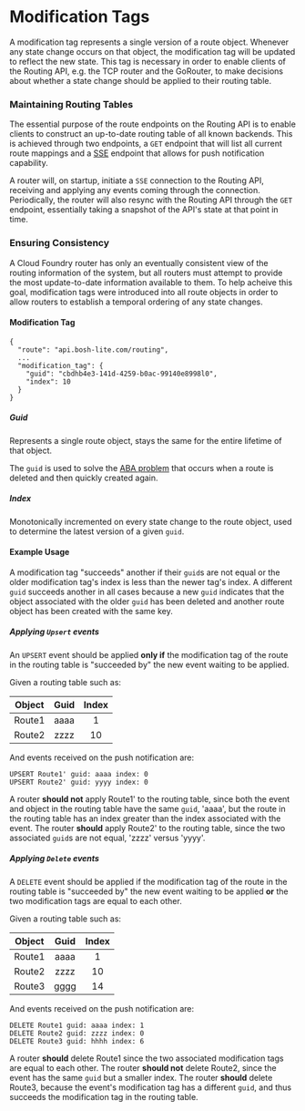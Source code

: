# Modification Tags

A modification tag represents a single version of a route object. Whenever any state change occurs on that object, the modification tag will be updated to reflect the new state. This tag is necessary in order to enable clients of the Routing API, e.g. the TCP router and the GoRouter, to make decisions about whether a state change should be applied to their routing table.

### Maintaining Routing Tables

The essential purpose of the route endpoints on the Routing API is to enable clients to construct an up-to-date routing table of all known backends. This is achieved through two endpoints, a `GET` endpoint that will list all current route mappings and a [SSE](https://www.w3.org/TR/2011/WD-eventsource-20111020/) endpoint that allows for push notification capability.

A router will, on startup, initiate a `SSE` connection to the Routing API, receiving and applying any events coming through the connection. Periodically, the router will also resync with the Routing API through the `GET` endpoint, essentially taking a snapshot of the API's state at that point in time.

### Ensuring Consistency

A Cloud Foundry router has only an eventually consistent view of the routing information of the system, but all routers must attempt to provide the most update-to-date information available to them. To help acheive this goal, modification tags were introduced into all route objects in order to allow routers to establish a temporal ordering of any state changes.

#### Modification Tag

```
{
  "route": "api.bosh-lite.com/routing",
  ...
  "modification_tag": {
    "guid": "cbdhb4e3-141d-4259-b0ac-99140e8998l0",
    "index": 10
  }
}
```
##### Guid
Represents a single route object, stays the same for the entire lifetime of that object.

The `guid` is used to solve the [ABA problem](https://en.wikipedia.org/wiki/ABA_problem) that occurs when a route is deleted and then quickly created again.

##### Index
Monotonically incremented on every state change to the route object, used to determine the latest version of a given `guid`.

#### Example Usage

A modification tag "succeeds" another if their `guid`s are not equal or the older modification tag's index is less than the newer tag's index. A different `guid` succeeds another in all cases because a new `guid` indicates that the object associated with the older `guid` has been deleted and another route object has been created with the same key.

##### Applying `Upsert` events

An `UPSERT` event should be applied **only if** the modification tag of the route in the routing table is "succeeded by" the new event waiting to be applied.

Given a routing table such as:

| Object   | Guid   | Index |
|:--------:|:------:|:-----:|
| Route1   | aaaa   | 1     |
| Route2   | zzzz   | 10    |

And events received on the push notification are:
```
UPSERT Route1' guid: aaaa index: 0
UPSERT Route2' guid: yyyy index: 0
```

A router **should not** apply Route1' to the routing table, since both the event and object in the routing table have the same `guid`, 'aaaa', but the route in the routing table has an index greater than the index associated with the event. The router **should** apply Route2' to the routing table, since the two associated `guid`s are not equal, 'zzzz' versus 'yyyy'.

##### Applying `Delete` events

A `DELETE` event should be applied if the modification tag of the route in the routing table is "succeeded by" the new event waiting to be applied **or** the two modification tags are equal to each other.

Given a routing table such as:

| Object   | Guid   | Index |
|:--------:|:------:|:-----:|
| Route1   | aaaa   | 1     |
| Route2   | zzzz   | 10    |
| Route3   | gggg   | 14    |

And events received on the push notification are:
```
DELETE Route1 guid: aaaa index: 1
DELETE Route2 guid: zzzz index: 0
DELETE Route3 guid: hhhh index: 6
```

A router **should** delete Route1 since the two associated modification tags are equal to each other. The router **should not** delete Route2, since the event has the same `guid` but a smaller index. The router **should** delete Route3, because the event's modification tag has a different `guid`, and thus succeeds the modification tag in the routing table.
